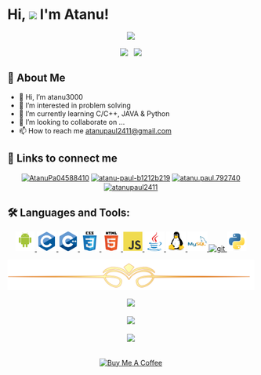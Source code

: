 # Hi, <img src="https://media.giphy.com/media/hvRJCLFzcasrR4ia7z/giphy.gif" width="45px"> I'm Atanu!  

           
<p align="center"><img src="https://cdn.dribbble.com/users/1162077/screenshots/3848914/programmer.gif"></p>


<p align="center"><img src="https://komarev.com/ghpvc/?username=atanu3000&style=flat&labelColor=black&logo=awesomelists&label=PROFILE+VIEWS&color=fc620f"> &nbsp; <img src="https://img.shields.io/github/last-commit/atanu3000/atanu3000?logo=markdown&label=LAST+UPDATE&color=FDCD0F&style=flat"></p>

## 🚀 About Me
- 👋 Hi, I’m atanu3000
- 👀 I’m interested in problem solving
- 🌱 I’m currently learning C/C++, JAVA & Python
- 💞️ I’m looking to collaborate on ...
- 📫 How to reach me atanupaul2411@gmail.com



## 🔭 Links to connect me

<p align="center">
<a href="https://twitter.com/AtanuPa04588410" target="blank"><img align="center" src="https://raw.githubusercontent.com/rahuldkjain/github-profile-readme-generator/master/src/images/icons/Social/twitter.svg" alt="AtanuPa04588410" height="30" width="40" /></a>
<a href="https://www.linkedin.com/in/atanu-paul-b1212b219/" target="blank"><img align="center" src="https://raw.githubusercontent.com/rahuldkjain/github-profile-readme-generator/master/src/images/icons/Social/linked-in-alt.svg" alt="atanu-paul-b1212b219" height="30" width="40" /></a>
<a href="https://www.facebook.com/atanu.paul.792740/" target="blank"><img align="center" src="https://raw.githubusercontent.com/rahuldkjain/github-profile-readme-generator/master/src/images/icons/Social/facebook.svg" alt="atanu.paul.792740" height="30" width="40" /></a>
<a href="https://auth.geeksforgeeks.org/user/atanupaul2411" target="blank"><img align="center" src="https://raw.githubusercontent.com/rahuldkjain/github-profile-readme-generator/master/src/images/icons/Social/geeks-for-geeks.svg" alt="atanupaul2411" height="30" width="40" /></a>
</p>

## 🛠️ Languages and Tools:
<p align="center"> <a href="https://developer.android.com" target="_blank" rel="noreferrer"> <img src="https://raw.githubusercontent.com/devicons/devicon/master/icons/android/android-original-wordmark.svg" alt="android" width="40" height="40"/> </a> <a href="https://www.cprogramming.com/" target="_blank" rel="noreferrer"> <img src="https://raw.githubusercontent.com/devicons/devicon/master/icons/c/c-original.svg" alt="c" width="40" height="40"/> </a> <a href="https://www.w3schools.com/cpp/" target="_blank" rel="noreferrer"> <img src="https://raw.githubusercontent.com/devicons/devicon/master/icons/cplusplus/cplusplus-original.svg" alt="cplusplus" width="40" height="40"/> </a> <a href="https://www.w3schools.com/css/" target="_blank" rel="noreferrer"> <img src="https://raw.githubusercontent.com/devicons/devicon/master/icons/css3/css3-original-wordmark.svg" alt="css3" width="40" height="40"/> </a> <a href="https://www.w3.org/html/" target="_blank" rel="noreferrer"> <img src="https://raw.githubusercontent.com/devicons/devicon/master/icons/html5/html5-original-wordmark.svg" alt="html5" width="40" height="40"/> </a> 
<a href="https://www.javascript.com" target="_blank" rel="noreferrer"> <img src="https://raw.githubusercontent.com/devicons/devicon/master/icons/javascript/javascript-original.svg" alt="javascript" width="40" height="40"/> </a>
<a href="https://www.java.com" target="_blank" rel="noreferrer"> <img src="https://raw.githubusercontent.com/devicons/devicon/master/icons/java/java-original.svg" alt="java" width="40" height="40"/> </a> <a href="https://www.linux.org/" target="_blank" rel="noreferrer"> <img src="https://raw.githubusercontent.com/devicons/devicon/master/icons/linux/linux-original.svg" alt="linux" width="40" height="40"/> </a> <a href="https://www.mysql.com/" target="_blank" rel="noreferrer"> <img src="https://raw.githubusercontent.com/devicons/devicon/master/icons/mysql/mysql-original-wordmark.svg" alt="mysql" width="40" height="40"/> </a>
<a href="https://git-scm.com/" target="_blank" rel="noreferrer"> <img src="https://www.vectorlogo.zone/logos/git-scm/git-scm-icon.svg" alt="git" width="40" height="40"/> </a>
<a href="https://www.python.org" target="_blank" rel="noreferrer"> 
<img src="https://raw.githubusercontent.com/devicons/devicon/master/icons/python/python-original.svg" alt="python" width="40" height="40"/> </a> </p>
 
<p align="center"><img src="https://raw.githubusercontent.com/aritraroy24/aritraroy24/master/img/gold_line.png"></p>

<p align="center"><img src="https://github-readme-stats.vercel.app/api?username=atanu3000&show_icons=true&locale=en"> <br><br>
<img src="https://github-readme-streak-stats.herokuapp.com/?user=atanu3000&"> <br><br>
<img src="https://github-readme-stats.vercel.app/api/top-langs?username=atanu3000&show_icons=true&locale=en&layout=compact"><br><br></p> 

<p align="center"><a href="https://www.buymeacoffee.com/atanupaul2B" target="_blank"><img src="https://cdn.buymeacoffee.com/buttons/v2/default-yellow.png" alt="Buy Me A Coffee" style="height: 60px !important;width: 217px !important;" ></a></p>

<!---
atanu3000/atanu3000 is a ✨ special ✨ repository because its `README.md` (this file) appears on your GitHub profile.
You can click the Preview link to take a look at your changes.
--->

